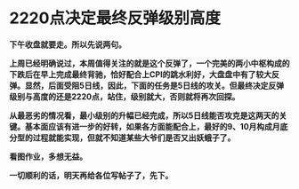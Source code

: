 2220点决定最终反弹级别高度
====



**下午收盘就要走。所以先说两句。**

**上周已经明确说过，本周值得关注的就是这个反弹了，一个完美的两小中枢构成的下跌后在早上完成最终背驰，恰好配合上CPI的跳水利好，大盘盘中有了较大反弹。显然，后面受阻5日线，因此，下面的任务是5日线的攻关。但最终决定反弹级别与高度的还是2220点，站住，级别就大，否则就将再次回探。**

**从最恶劣的情况看，最小级别的升幅已经完成，所以5日线能否攻克是这两天的关键。基本面应该有进一步的好转，如果各方面能配合上，最好的9、10月构成月底分型的过程就能实现，但就不知道某些大爷们是否又出妖蛾子了。**

**看图作业，多想无益。**

**一切顺利的话，明天再给各位写帖子了，先下。**
